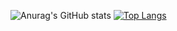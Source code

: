 <p align="center">   
                                            
<!--                       
**Rodoll99/Rodoll99**  is a ✨ _special_ ✨ repository because its `README.md` (this file) appears on your GitHub profile    .             

Here are some ideas to get you started:   
       
- 🔭 I’m currently working on ...    
- 🌱 I’m currently learning ...
- 👯 I’m looking to collaborate on ...    
- 🤔 I’m looking for help with ...     
- 💬 Ask me about ...
- 📫 How to reach me: ...
- 😄 Pronouns: ...
- ⚡ Fun fact: ... ㅎ
-->
  
![Anurag's GitHub stats](https://github-readme-stats.vercel.app/api?username=Rodoll99&show_icons=true&theme=default)
[![Top Langs](https://github-readme-stats.vercel.app/api/top-langs/?username=Rodoll99&layout=donut)](https://github.com/anuraghazra/github-readme-stats)
</p>
